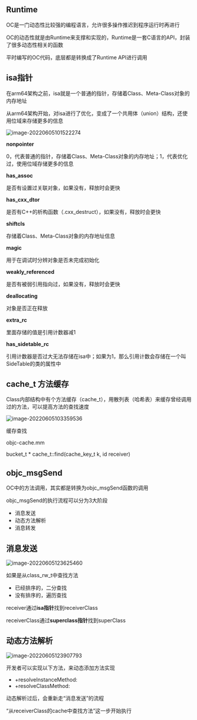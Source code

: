 ## Runtime

OC是一门动态性比较强的编程语言，允许很多操作推迟到程序运行时再进行

OC的动态性就是由Runtime来支撑和实现的，Runtime是一套C语言的API，封装了很多动态性相关的函数

平时编写的OC代码，底层都是转换成了Runtime API进行调用

## isa指针

在arm64架构之前，isa就是一个普通的指针，存储着Class、Meta-Class对象的内存地址

从arm64架构开始，对isa进行了优化，变成了一个共用体（union）结构，还使用位域来存储更多的信息

![image-20220605101522274](http://xingyajie.oss-cn-hangzhou.aliyuncs.com/uPic/image-20220605101522274.png)

**nonpointer**

0，代表普通的指针，存储着Class、Meta-Class对象的内存地址；1，代表优化过，使用位域存储更多的信息

**has_assoc**

是否有设置过关联对象，如果没有，释放时会更快

**has_cxx_dtor**

是否有C++的析构函数（.cxx_destruct），如果没有，释放时会更快

**shiftcls**

存储着Class、Meta-Class对象的内存地址信息

**magic**

用于在调试时分辨对象是否未完成初始化

**weakly_referenced**

是否有被弱引用指向过，如果没有，释放时会更快

**deallocating**

对象是否正在释放

**extra_rc**

里面存储的值是引用计数器减1

**has_sidetable_rc**

引用计数器是否过大无法存储在isa中；如果为1，那么引用计数会存储在一个叫SideTable的类的属性中

## cache_t 方法缓存

Class内部结构中有个方法缓存（cache_t），用散列表（哈希表）来缓存曾经调用过的方法，可以提高方法的查找速度

![image-20220605103359536](http://xingyajie.oss-cn-hangzhou.aliyuncs.com/uPic/image-20220605103359536.png)

缓存查找

objc-cache.mm

bucket_t * cache_t::find(cache_key_t k, id receiver)

## objc_msgSend

OC中的方法调用，其实都是转换为objc_msgSend函数的调用

objc_msgSend的执行流程可以分为3大阶段

- 消息发送
- 动态方法解析
- 消息转发

## 消息发送

![image-20220605123625460](http://xingyajie.oss-cn-hangzhou.aliyuncs.com/uPic/image-20220605123625460.png)

如果是从class_rw_t中查找方法

- 已经排序的，二分查找
- 没有排序的，遍历查找

receiver通过**isa指针**找到receiverClass

receiverClass通过**superclass指针**找到superClass

## 动态方法解析

![image-20220605123907793](http://xingyajie.oss-cn-hangzhou.aliyuncs.com/uPic/image-20220605123907793.png)

开发者可以实现以下方法，来动态添加方法实现

- +resolveInstanceMethod:
- +resolveClassMethod:

动态解析过后，会重新走“消息发送”的流程

“从receiverClass的cache中查找方法”这一步开始执行